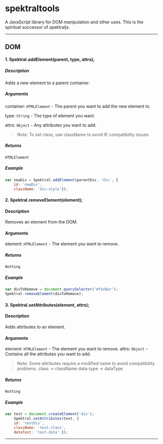 spektraltools
=============
A JavaScript library for DOM manipulation and other uses. This is the spiritual successor of spektraljs.

---

## DOM

#### 1. Spektral.addElement(parent, type, attrs);

##### Description
Adds a new element to a parent container.

##### Arguments
container: `HTMLElement` - The parent you want to add the new element to.

type: `String` - The type of element you want.

attrs: `Object` - Any attributes you want to add. 
>Note: To set class, use className to avoid IE compatibility issues.

##### Returns
`HTMLElement`

##### Example

```javascript
var newDiv = Spektral.addElement(parentDiv, 'div', { 
	id: 'newDiv', 
	className: 'div-style'});
```

#### 2. Spektral.removeElement(element);

#### Description
Removes an element from the DOM.

#### Arguments
element: `HTMLElement` - The element you want to remove.

##### Returns
`Nothing`

##### Example

```javascript
var divToRemove = document.querySelector('#fooBar');
Spektral.removeElement(divToRemove);
```

#### 3. Spektral.setAttributes(element, attrs);

#### Description
Adds attributes to an element.

#### Arguments
element: `HTMLElement` - The element you want to remove.
attrs: `Object` - Contains all the attributes you want to add.
>Note: Some attributes require a modified name to avoid compatibility problems.
>class -> className
>data-type -> dataType

##### Returns
`Nothing`

##### Example

```javascript
var test = document.createElement('div');
	Spektral.setAttributes(test, { 
	id: 'testDiv', 
	className: 'test-class', 
	dataTest: 'test-data' });
```
---


